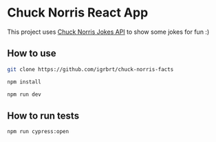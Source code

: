 # Chuck Norris React App

This project uses [Chuck Norris Jokes API](https://api.chucknorris.io/) to show some jokes for fun :)

## How to use

```bash
git clone https://github.com/igrbrt/chuck-norris-facts

npm install

npm run dev
```

## How to run tests

```bash
npm run cypress:open
```
